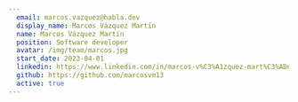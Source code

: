 ```yaml
---
  email: marcos.vazquez@habla.dev
  display_name: Marcos Vázquez Martín
  name: Marcos Vázquez Martín
  position: Software developer
  avatar: /img/team/marcos.jpg
  start_date: 2023-04-01
  linkedin: https://www.linkedin.com/in/marcos-v%C3%A1zquez-mart%C3%ADn-a232a011a/
  github: https://github.com/marcosvm13
  active: true
---
```

